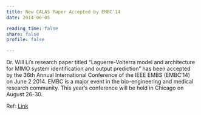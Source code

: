 ```yaml
---
title: New CALAS Paper Accepted by EMBC’14
date: 2014-06-05

reading_time: false
share: false
profile: false

---
```



<!--more-->

Dr. Will Li’s research paper titled “Laguerre-Volterra model and architecture for MIMO system identification and output prediction” has been accepted by the 36th Annual International Conference of the IEEE EMBS (EMBC’14) on June 2 2014. EMBC is a major event in the bio-engineering and medical research community. This year’s conference will be held in Chicago on August 26-30.

Ref: [Link](http://embc.embs.org/2014/)
